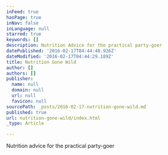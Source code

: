 ```yaml
---
inFeed: true
hasPage: true
inNav: false
inLanguage: null
starred: true
keywords: []
description: Nutrition Advice for the practical party-goer
datePublished: '2016-02-17T04:44:48.926Z'
dateModified: '2016-02-17T04:44:29.189Z'
title: Nutrition Gone Wild
author: []
authors: []
publisher:
  name: null
  domain: null
  url: null
  favicon: null
sourcePath: _posts/2016-02-17-nutrition-gone-wild.md
published: true
url: nutrition-gone-wild/index.html
_type: Article

---
```

Nutrition advice for the practical party-goer